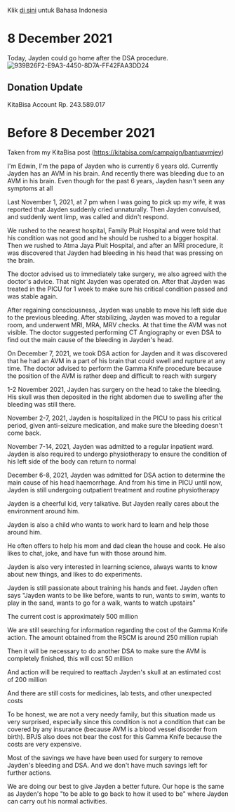 Klik [di sini](https://edwinyoyada.github.io/jay-avm-update/) untuk Bahasa Indonesia

# 8 December 2021
Today, Jayden could go home after the DSA procedure.
![939B26F2-E9A3-4450-8D7A-FF42FAA3DD24](https://user-images.githubusercontent.com/5466522/145242676-f06092ea-7fcf-4fda-9e62-5e7fc9f6751c.JPG)

## Donation Update
KitaBisa Account Rp. 243.589.017


# Before 8 December 2021
Taken from my KitaBisa post (https://kitabisa.com/campaign/bantuavmjey)

I'm Edwin, I'm the papa of Jayden who is currently 6 years old. Currently Jayden has an AVM in his brain. And recently there was bleeding due to an AVM in his brain. Even though for the past 6 years, Jayden hasn't seen any symptoms at all


Last November 1, 2021, at 7 pm when I was going to pick up my wife, it was reported that Jayden suddenly cried unnaturally. Then Jayden convulsed, and suddenly went limp, was called and didn't respond.

We rushed to the nearest hospital, Family Pluit Hospital and were told that his condition was not good and he should be rushed to a bigger hospital. Then we rushed to Atma Jaya Pluit Hospital, and after an MRI procedure, it was discovered that Jayden had bleeding in his head that was pressing on the brain.

The doctor advised us to immediately take surgery, we also agreed with the doctor's advice. That night Jayden was operated on. After that Jayden was treated in the PICU for 1 week to make sure his critical condition passed and was stable again.

After regaining consciousness, Jayden was unable to move his left side due to the previous bleeding. After stabilizing, Jayden was moved to a regular room, and underwent MRI, MRA, MRV checks. At that time the AVM was not visible. The doctor suggested performing CT Angiography or even DSA  to find out the main cause of the bleeding in Jayden's head.


On December 7, 2021, we took DSA action for Jayden and it was discovered that he had an AVM in a part of his brain that could swell and rupture at any time. The doctor advised to perform the Gamma Knife procedure because the position of the AVM is rather deep and difficult to reach with surgery

1-2 November 2021, Jayden has surgery on the head to take the bleeding. His skull was then deposited in the right abdomen due to swelling after the bleeding was still there.

November 2-7, 2021, Jayden is hospitalized in the PICU to pass his critical period, given anti-seizure medication, and make sure the bleeding doesn't come back.


November 7-14, 2021, Jayden was admitted to a regular inpatient ward. Jayden is also required to undergo physiotherapy to ensure the condition of his left side of the body can return to normal

December 6-8, 2021, Jayden was admitted for DSA action to determine the main cause of his head haemorrhage. And from his time in PICU until now, Jayden is still undergoing outpatient treatment and routine physiotherapy

Jayden is a cheerful kid, very talkative. But Jayden really cares about the environment around him.

Jayden is also a child who wants to work hard to learn and help those around him.

He often offers to help his mom and dad clean the house and cook. He also likes to chat, joke, and have fun with those around him.

Jayden is also very interested in learning science, always wants to know about new things, and likes to do experiments.

Jayden is still passionate about training his hands and feet. Jayden often says "Jayden wants to be like before, wants to run, wants to swim, wants to play in the sand, wants to go for a walk, wants to watch upstairs"

The current cost is approximately 500 million

We are still searching for information regarding the cost of the Gamma Knife action. The amount obtained from the RSCM is around 250 million rupiah 

Then it will be necessary to do another DSA to make sure the AVM is completely finished, this will cost 50 million

And action will be required to reattach Jayden's skull at an estimated cost of 200 million

And there are still costs for medicines, lab tests, and other unexpected costs

To be honest, we are not a very needy family, but this situation made us very surprised, especially since this condition is not a condition that can be covered by any insurance (because AVM is a blood vessel disorder from birth). BPJS also does not bear the cost for this Gamma Knife because the costs are very expensive.

Most of the savings we have have been used for surgery to remove Jayden's bleeding and DSA. And we don't have much savings left for further actions.

We are doing our best to give Jayden a better future. Our hope is the same as Jayden's hope "to be able to go back to how it used to be" where Jayden can carry out his normal activities.
